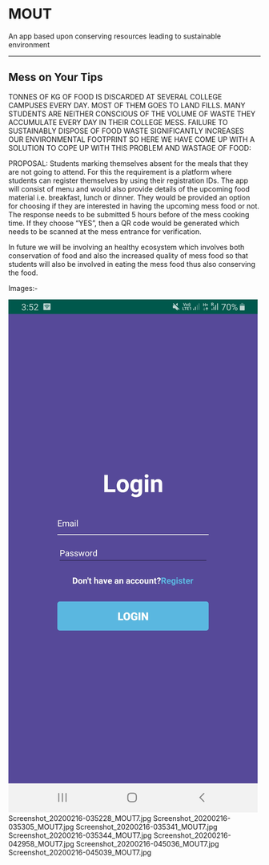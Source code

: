 # MOUT
An app based upon conserving resources leading to sustainable environment

-------------------------
Mess on Your Tips
-------------------------

TONNES OF KG OF FOOD IS DISCARDED AT SEVERAL COLLEGE CAMPUSES EVERY DAY. MOST OF THEM GOES TO LAND FILLS. MANY STUDENTS ARE NEITHER CONSCIOUS OF THE VOLUME OF WASTE THEY ACCUMULATE EVERY DAY IN THEIR COLLEGE MESS. FAILURE TO SUSTAINABLY DISPOSE OF FOOD WASTE SIGNIFICANTLY INCREASES OUR ENVIRONMENTAL FOOTPRINT SO HERE WE HAVE COME UP WITH A SOLUTION TO COPE UP WITH THIS PROBLEM AND WASTAGE OF FOOD:

PROPOSAL: Students marking themselves absent for the meals that they are not going to attend. For this the requirement is a platform where students can register themselves by using their registration IDs. The app will consist of menu and would also provide details of the upcoming food material i.e. breakfast, lunch or dinner. They would be provided an option for choosing if they are interested in having the upcoming mess food or not. The response needs to be submitted 5 hours before of the mess cooking time. If they choose “YES”, then a QR code would be generated which needs to be scanned at the mess entrance for verification.

In future we will be involving an healthy ecosystem which involves both conservation of food and also the increased quality of mess food so that students will also be involved in eating the mess food thus also conserving the food.


Images:-

![](Images/Screenshot_20200216-035224_MOUT7.jpg)
Screenshot_20200216-035228_MOUT7.jpg
Screenshot_20200216-035305_MOUT7.jpg
Screenshot_20200216-035341_MOUT7.jpg
Screenshot_20200216-035344_MOUT7.jpg
Screenshot_20200216-042958_MOUT7.jpg
Screenshot_20200216-045036_MOUT7.jpg
Screenshot_20200216-045039_MOUT7.jpg
